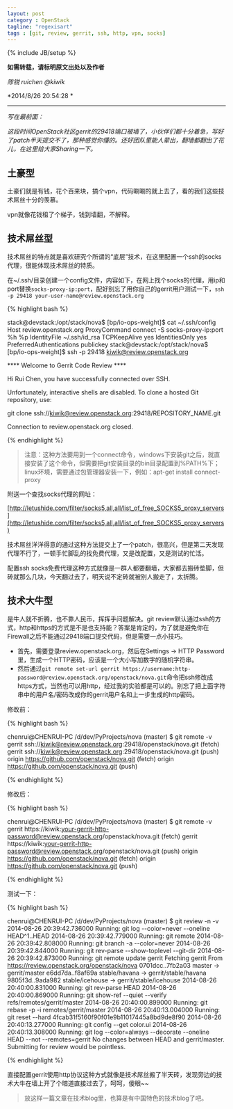 ```yaml
---
layout: post
category : OpenStack
tagline: "regexisart"
tags : [git, review, gerrit, ssh, http, vpn, socks]
---
```

{% include JB/setup %}

**如需转载，请标明原文出处以及作者**

*陈锐 ruichen @kiwik*

*2014/8/26 20:54:28  *

----------

*写在最前面：*

*这段时间OpenStack社区gerrit的29418端口被墙了，小伙伴们都十分着急，写好了patch半天提交不了，那种感觉你懂的。还好团队里能人辈出，翻墙都翻出了花儿，在这里给大家Sharing一下。*

## 土豪型

土豪们就是有钱，花个百来块，搞个vpn，代码唰唰的就上去了，看的我们这些技术屌丝十分的羡慕。

vpn就像花钱租了个梯子，钱到墙翻，不解释。

## 技术屌丝型

技术屌丝的特点就是喜欢研究个所谓的“底层”技术，在这里配置一个ssh的socks代理，很能体现技术屌丝的特质。

在~/.ssh/目录创建一个config文件，内容如下，在网上找个socks的代理，用ip和port替换`socks-proxy-ip:port`，配好别忘了用你自己的gerrit用户测试一下，`ssh -p 29418 your-user-name@review.openstack.org`

{% highlight bash %}

stack@devstack:/opt/stack/nova$  [bp/io-ops-weight]$ cat ~/.ssh/config
Host review.openstack.org
    ProxyCommand connect -S socks-proxy-ip:port %h %p
    IdentityFile ~/.ssh/id_rsa
    TCPKeepAlive yes
    IdentitiesOnly yes
    PreferredAuthentications publickey
stack@devstack:/opt/stack/nova$  [bp/io-ops-weight]$ ssh -p 29418 kiwik@review.openstack.org

  ****    Welcome to Gerrit Code Review    ****

  Hi Rui Chen, you have successfully connected over SSH.

  Unfortunately, interactive shells are disabled.
  To clone a hosted Git repository, use:

  git clone ssh://kiwik@review.openstack.org:29418/REPOSITORY_NAME.git

Connection to review.openstack.org closed.

{% endhighlight %}

> 注意：这种方法要用到一个connect命令，windows下安装git之后，就直接安装了这个命令，但需要把git安装目录的bin目录配置到%PATH%下；linux环境，需要通过包管理器安装一下，例如：apt-get install connect-proxy

附送一个查找socks代理的网址：

[http://letushide.com/filter/socks5,all,all/list_of_free_SOCKS5_proxy_servers](http://letushide.com/filter/socks5,all,all/list_of_free_SOCKS5_proxy_servers)

技术屌丝洋洋得意的通过这种方法提交上了一个patch，很高兴，但是第二天发现代理不行了，一顿手忙脚乱的找免费代理，又是改配置，又是测试的忙活。

配置ssh socks免费代理这种方式就像是一群人都要翻墙，大家都去搬砖垫脚，但砖就那么几块，今天翻过去了，明天说不定砖就被别人搬走了，太折腾。

## 技术大牛型

是牛人就不折腾，也不靠人民币，挥挥手问题解决。git review默认通过ssh的方式，http和https的方式是不是也支持能？答案是肯定的，为了就是避免你在Firewall之后不能通过29418端口提交代码，但是需要一点小技巧。

- 首先，需要登录review.openstack.org，然后在Settings -> HTTP Password里，生成一个HTTP密码，应该是一个大小写加数字的随机字符串。
- 然后通过`git remote set-url gerrit https://username:http-password@review.openstack.org/openstack/nova.git`命令把ssh修改成https方式，当然也可以用http，经过我的实验都是可以的。别忘了把上面字符串中的用户名/密码改成你的gerrit用户名和上一步生成的http密码。

修改前：

{% highlight bash %}

chenrui@CHENRUI-PC /d/dev/PyProjects/nova (master)
$ git remote -v
gerrit  ssh://kiwik@review.openstack.org:29418/openstack/nova.git (fetch)
gerrit  ssh://kiwik@review.openstack.org:29418/openstack/nova.git (push)
origin  https://github.com/openstack/nova.git (fetch)
origin  https://github.com/openstack/nova.git (push)

{% endhighlight %}

修改后：

{% highlight bash %}

chenrui@CHENRUI-PC /d/dev/PyProjects/nova (master)
$ git remote -v
gerrit  https://kiwik:your-gerrit-http-password@review.openstack.org/openstack/nova.git (fetch)
gerrit  https://kiwik:your-gerrit-http-password@review.openstack.org/openstack/nova.git (push)
origin  https://github.com/openstack/nova.git (fetch)
origin  https://github.com/openstack/nova.git (push)


{% endhighlight %}

测试一下：

{% highlight bash %}

chenrui@CHENRUI-PC /d/dev/PyProjects/nova (master)
$ git review -n -v
2014-08-26 20:39:42.736000 Running: git log --color=never --oneline HEAD^1..HEAD
2014-08-26 20:39:42.779000 Running: git remote
2014-08-26 20:39:42.808000 Running: git branch -a --color=never
2014-08-26 20:39:42.844000 Running: git rev-parse --show-toplevel --git-dir
2014-08-26 20:39:42.873000 Running: git remote update gerrit
Fetching gerrit
From https://review.openstack.org/openstack/nova
   0701dcc..7fb2a03  master     -> gerrit/master
   e6dd7da..f8af69a  stable/havana -> gerrit/stable/havana
   9805f3d..9ada982  stable/icehouse -> gerrit/stable/icehouse
2014-08-26 20:40:00.831000 Running: git rev-parse HEAD
2014-08-26 20:40:00.869000 Running: git show-ref --quiet --verify refs/remotes/gerrit/master
2014-08-26 20:40:00.899000 Running: git rebase -p -i remotes/gerrit/master
2014-08-26 20:40:13.004000 Running: git reset --hard 4fcab31f5160f90f01e9b11017445a8bd9de8f90
2014-08-26 20:40:13.277000 Running: git config --get color.ui
2014-08-26 20:40:13.308000 Running: git log --color=always --decorate --oneline HEAD --not --remotes=gerrit
No changes between HEAD and gerrit/master. Submitting for review would
be pointless.

{% endhighlight %}

直接配置gerrit使用http协议这种方式就像是技术屌丝搬了半天砖，发现旁边的技术大牛在墙上开了个暗道直接过去了，呵呵，傻眼~~

> 放这样一篇文章在技术blog里，也算是有中国特色的技术blog了吧。